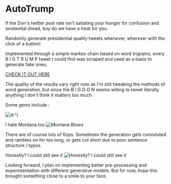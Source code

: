 # AutoTrump

If the Don's twitter post rate isn't satiating your hunger for confusion and existential dread, boy do we have a treat for you.

Randomly generate presidential quality tweets whenever, wherever with the click of a button!

Implemented through a simple markov chain based on word trigrams, every B I G T R U M P tweet I could find was scraped and used as a basis to
generate fake ones.

[CHECK IT OUT HERE](http://ec2-52-22-197-254.compute-1.amazonaws.com)

The quality of the results vary right now as I'm still tweaking the methods of word generation, but since the B I G D O N seems
willing to tweet literally anything I don't think it matters too much.

Some gems include :

![d:^)](https://i.imgur.com/1uMZ44N.png)

I hate Montana too
![Montana Blows](https://i.imgur.com/Quiwc1P.png)

There are of course lots of flops. Sometimes the generation gets convoluted and rambles on for too long, or gets cut short due to poor
sentence structure / typos.

Honestly? I could still see it
![Honestly? I could still see it](https://i.imgur.com/jXuDQ9m.png)

Looking forward, I plan on implementing better pre-processing and experimentation with different generative models. But for now, hope this 
brought something close to a smile to your face.

